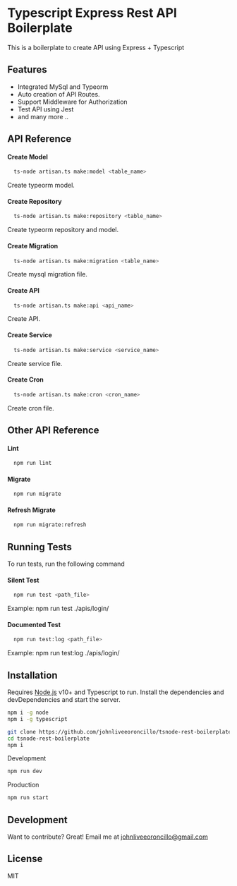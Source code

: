 
# Typescript Express Rest API Boilerplate

This is a boilerplate to create API using Express + Typescript




## Features

- Integrated MySql and Typeorm
- Auto creation of API Routes.
- Support Middleware for Authorization
- Test API using Jest
- and many more ..

## API Reference

#### Create Model

```bash
  ts-node artisan.ts make:model <table_name>
```
Create typeorm model.

#### Create Repository

```bash
  ts-node artisan.ts make:repository <table_name>
```
Create typeorm repository and model.

#### Create Migration

```bash
  ts-node artisan.ts make:migration <table_name>
```
Create mysql migration file.

#### Create API

```bash
  ts-node artisan.ts make:api <api_name>
```
Create API.

#### Create Service

```bash
  ts-node artisan.ts make:service <service_name>
```
Create service file.

#### Create Cron

```bash
  ts-node artisan.ts make:cron <cron_name>
```
Create cron file.


## Other API Reference

#### Lint

```bash
  npm run lint
```

#### Migrate

```bash
  npm run migrate
```

#### Refresh Migrate

```bash
  npm run migrate:refresh
```
## Running Tests

To run tests, run the following command

#### Silent Test
```bash
  npm run test <path_file>
```
Example: npm run test ./apis/login/

#### Documented Test
```bash
  npm run test:log <path_file>
```
Example: npm run test:log ./apis/login/

## Installation

Requires [Node.js](https://nodejs.org/) v10+ and Typescript to run.
Install the dependencies and devDependencies and start the server.
```sh
npm i -g node
npm i -g typescript
```

```sh
git clone https://github.com/johnliveeoroncillo/tsnode-rest-boilerplate.git
cd tsnode-rest-boilerplate
npm i
```

Development
```sh
npm run dev
```

Production
```sh
npm run start
```
## Development

Want to contribute? Great! Email me at johnliveeoroncillo@gmail.com

## License
MIT